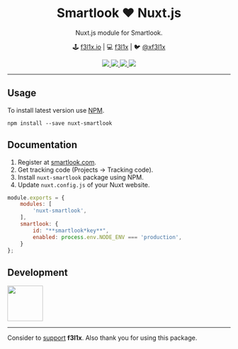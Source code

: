 <h1 align=center>Smartlook ❤️ Nuxt.js</h1>

<p align=center>
   Nuxt.js module for Smartlook.
</p>

<p align=center>
🕹 <a href="https://f3l1x.io">f3l1x.io</a> | 💻 <a href="https://github.com/f3l1x">f3l1x</a> | 🐦 <a href="https://twitter.com/xf3l1x">@xf3l1x</a>
</p>

<p align=center>
	<a href="https://github.com/f00b4r/nuxt-smartlook/actions">
		<img src="https://badgen.net/github/checks/f00b4r/nuxt-smartlook">
	</a>
	<a href="https://www.npmjs.com/package/nuxt-smartlook">
		<img src="https://badgen.net/npm/v/nuxt-smartlook">
	</a>
	<a href="https://www.npmjs.com/package/nuxt-smartlook">
		<img src="https://badgen.net/npm/dt/nuxt-smartlook">
	</a>
	<a href="/LICENSE">
		<img src="https://badgen.net/github/license/f00b4r/nuxt-smartlook">
	</a>
</p>

-----

## Usage

To install latest version use [NPM](https://npmjs.com).

```
npm install --save nuxt-smartlook
```

## Documentation

1. Register at [smartlook.com](https://www.smartlook.com/).
2. Get tracking code (Projects -> Tracking code).
3. Install `nuxt-smartlook` package using NPM.
4. Update `nuxt.config.js` of your Nuxt website.

```js
module.exports = {
	modules: [
		'nuxt-smartlook',
	],
	smartlook: {
		id: "**smartlook*key**",
		enabled: process.env.NODE_ENV === 'production',
	}
};
```

## Development

<a href="https://github.com/f3l1x">
	<img width="80" height="80" src="https://avatars2.githubusercontent.com/u/538058?v=3&s=80">
</a>

-----

Consider to [support](https://github.com/sponsors/f3l1x) **f3l1x**. Also thank you for using this package.
